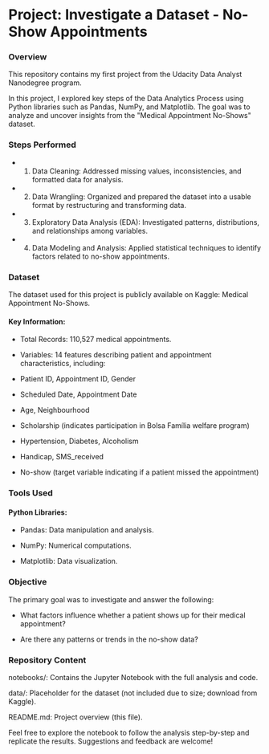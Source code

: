 # Project: Investigate a Dataset - No-Show Appointments

### Overview

This repository contains my first project from the Udacity Data Analyst Nanodegree program.

In this project, I explored key steps of the Data Analytics Process using Python libraries such as Pandas, NumPy, and Matplotlib. The goal was to analyze and uncover insights from the "Medical Appointment No-Shows" dataset.

### Steps Performed

* 1. Data Cleaning: Addressed missing values, inconsistencies, and formatted data for analysis.

* 2. Data Wrangling: Organized and prepared the dataset into a usable format by restructuring and transforming data.

* 3. Exploratory Data Analysis (EDA): Investigated patterns, distributions, and relationships among variables.

* 4. Data Modeling and Analysis: Applied statistical techniques to identify factors related to no-show appointments.

### Dataset

The dataset used for this project is publicly available on Kaggle: Medical Appointment No-Shows.

#### Key Information:

* Total Records: 110,527 medical appointments.

* Variables: 14 features describing patient and appointment characteristics, including:

* Patient ID, Appointment ID, Gender

* Scheduled Date, Appointment Date

* Age, Neighbourhood

* Scholarship (indicates participation in Bolsa Família welfare program)

* Hypertension, Diabetes, Alcoholism

* Handicap, SMS_received

* No-show (target variable indicating if a patient missed the appointment)

### Tools Used

#### Python Libraries:

* Pandas: Data manipulation and analysis.

* NumPy: Numerical computations.

* Matplotlib: Data visualization.

### Objective

The primary goal was to investigate and answer the following:

* What factors influence whether a patient shows up for their medical appointment?

* Are there any patterns or trends in the no-show data?

### Repository Content

notebooks/: Contains the Jupyter Notebook with the full analysis and code.

data/: Placeholder for the dataset (not included due to size; download from Kaggle).

README.md: Project overview (this file).

Feel free to explore the notebook to follow the analysis step-by-step and replicate the results. Suggestions and feedback are welcome!
